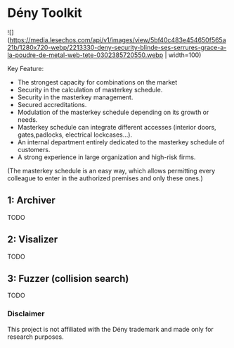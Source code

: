 # Dény Toolkit
![](https://media.lesechos.com/api/v1/images/view/5bf40c483e454650f565a21b/1280x720-webp/2213330-deny-security-blinde-ses-serrures-grace-a-la-poudre-de-metal-web-tete-0302385720550.webp | width=100)

Key Feature:
- The strongest capacity for combinations on the market
- Security in the calculation of masterkey schedule.
- Security in the masterkey management.
- Secured accreditations.
- Modulation of the masterkey schedule depending on its growth or needs.
- Masterkey schedule can integrate different accesses (interior doors, gates,padlocks, electrical lockcases…).
- An internal department entirely dedicated to the masterkey schedule of customers.
- A strong experience in large organization and high-risk firms.

(The masterkey schedule is an easy way, which allows permitting every colleague to enter in the authorized premises and only these ones.)

## 1: Archiver
TODO

## 2: Visalizer
TODO

## 3: Fuzzer (collision search)
TODO


### Disclaimer

This project is not affiliated with the Dény trademark and
made only for research purposes.
